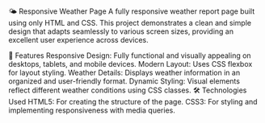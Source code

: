 🌤️ Responsive Weather Page
A fully responsive weather report page built using only HTML and CSS. This project demonstrates a clean and simple design that adapts seamlessly to various screen sizes, providing an excellent user experience across devices.

🚀 Features
Responsive Design: Fully functional and visually appealing on desktops, tablets, and mobile devices.
Modern Layout: Uses CSS flexbox for layout styling.
Weather Details: Displays weather information in an organized and user-friendly format.
Dynamic Styling: Visual elements reflect different weather conditions using CSS classes.
🛠 Technologies Used
HTML5: For creating the structure of the page.
CSS3: For styling and implementing responsiveness with media queries.
